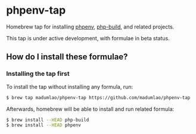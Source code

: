 # phpenv-tap
Homebrew tap for installing [phpenv](https://github.com/phpenv/phpenv), [php-build](https://github.com/php-build/php-build), and related projects.

This tap is under active development, with formulae in beta status.

## How do I install these formulae?
### Installing the tap first
To install the tap without installing any formula, run:

~~~ sh
$ brew tap madumlao/phpenv-tap https://github.com/madumlao/phpenv-tap
~~~

Afterwards, homebrew will be able to install and run related formula:

~~~ sh
$ brew install --HEAD php-build
$ brew install --HEAD phpenv
~~~

